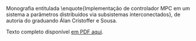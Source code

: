 Monografia entitulada \enquote{Implementação de controlador MPC em um sistema
a parâmetros distribuídos via subsistemas interconectados}, de autoria do
graduando Álan Crístoffer e Sousa.

Texto completo disponível [em PDF aqui](../blob/master/document.pdf).
